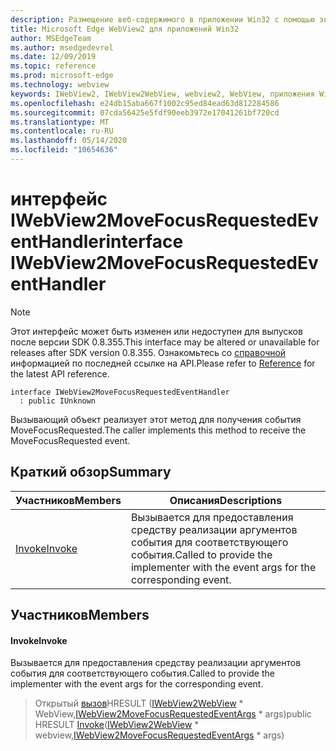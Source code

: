 ```yaml
---
description: Размещение веб-содержимого в приложении Win32 с помощью элемента управления Microsoft Edge WebView2
title: Microsoft Edge WebView2 для приложений Win32
author: MSEdgeTeam
ms.author: msedgedevrel
ms.date: 12/09/2019
ms.topic: reference
ms.prod: microsoft-edge
ms.technology: webview
keywords: IWebView2, IWebView2WebView, webview2, WebView, приложения Win32, Win32, EDGE
ms.openlocfilehash: e24db15aba667f1002c95ed84ead63d812284586
ms.sourcegitcommit: 07cda56425e5fdf90eeb3972e17041261bf720cd
ms.translationtype: MT
ms.contentlocale: ru-RU
ms.lasthandoff: 05/14/2020
ms.locfileid: "10654636"
---
```

# <span data-ttu-id="80ce6-104">интерфейс IWebView2MoveFocusRequestedEventHandler</span><span class="sxs-lookup"><span data-stu-id="80ce6-104">interface IWebView2MoveFocusRequestedEventHandler</span></span> 

> [!NOTE]
> <span data-ttu-id="80ce6-105">Этот интерфейс может быть изменен или недоступен для выпусков после версии SDK 0.8.355.</span><span class="sxs-lookup"><span data-stu-id="80ce6-105">This interface may be altered or unavailable for releases after SDK version 0.8.355.</span></span> <span data-ttu-id="80ce6-106">Ознакомьтесь со [справочной](../../../webview2-api-reference.md) информацией по последней ссылке на API.</span><span class="sxs-lookup"><span data-stu-id="80ce6-106">Please refer to [Reference](../../../webview2-api-reference.md) for the latest API reference.</span></span>

```
interface IWebView2MoveFocusRequestedEventHandler
  : public IUnknown
```

<span data-ttu-id="80ce6-107">Вызывающий объект реализует этот метод для получения события MoveFocusRequested.</span><span class="sxs-lookup"><span data-stu-id="80ce6-107">The caller implements this method to receive the MoveFocusRequested event.</span></span>

## <span data-ttu-id="80ce6-108">Краткий обзор</span><span class="sxs-lookup"><span data-stu-id="80ce6-108">Summary</span></span>

 <span data-ttu-id="80ce6-109">Участников</span><span class="sxs-lookup"><span data-stu-id="80ce6-109">Members</span></span>                        | <span data-ttu-id="80ce6-110">Описания</span><span class="sxs-lookup"><span data-stu-id="80ce6-110">Descriptions</span></span>
--------------------------------|---------------------------------------------
[<span data-ttu-id="80ce6-111">Invoke</span><span class="sxs-lookup"><span data-stu-id="80ce6-111">Invoke</span></span>](#invoke) | <span data-ttu-id="80ce6-112">Вызывается для предоставления средству реализации аргументов события для соответствующего события.</span><span class="sxs-lookup"><span data-stu-id="80ce6-112">Called to provide the implementer with the event args for the corresponding event.</span></span>

## <span data-ttu-id="80ce6-113">Участников</span><span class="sxs-lookup"><span data-stu-id="80ce6-113">Members</span></span>

#### <span data-ttu-id="80ce6-114">Invoke</span><span class="sxs-lookup"><span data-stu-id="80ce6-114">Invoke</span></span> 

<span data-ttu-id="80ce6-115">Вызывается для предоставления средству реализации аргументов события для соответствующего события.</span><span class="sxs-lookup"><span data-stu-id="80ce6-115">Called to provide the implementer with the event args for the corresponding event.</span></span>

> <span data-ttu-id="80ce6-116">Открытый [вызов](#invoke)HRESULT ([IWebView2WebView](IWebView2WebView.md) \* WebView,[IWebView2MoveFocusRequestedEventArgs](IWebView2MoveFocusRequestedEventArgs.md) \* args)</span><span class="sxs-lookup"><span data-stu-id="80ce6-116">public HRESULT [Invoke](#invoke)([IWebView2WebView](IWebView2WebView.md) \* webview,[IWebView2MoveFocusRequestedEventArgs](IWebView2MoveFocusRequestedEventArgs.md) \* args)</span></span>

